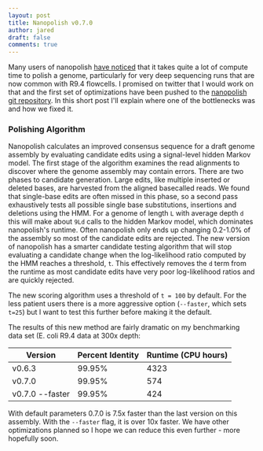 ```yaml
---
layout: post
title: Nanopolish v0.7.0
author: jared
draft: false
comments: true
---
```


Many users of nanopolish [have noticed](https://twitter.com/BioMickWatson/status/870014676456927232) that it takes quite a lot of compute time to polish a genome, particularly for very deep sequencing runs that are now common with R9.4 flowcells. I promised on twitter that I would work on that and the first set of optimizations have been pushed to the [nanopolish git repository](http://github.com/jts/nanopolish). In this short post I'll explain where one of the bottlenecks was and how we fixed it.

### Polishing Algorithm ### 

Nanopolish calculates an improved consensus sequence for a draft genome assembly by evaluating candidate edits using a signal-level hidden Markov model. The first stage of the algorithm examines the read alignments to discover where the genome assembly may contain errors. There are two phases to candidate generation. Large edits, like multiple inserted or deleted bases, are harvested from the aligned basecalled reads. We found that single-base edits are often missed in this phase, so a second pass exhaustively tests all possible single base substitutions, insertions and deletions using the HMM. For a genome of length `L` with average depth `d` this will make about `9Ld` calls to the hidden Markov model, which dominates nanopolish's runtime. Often nanopolish only ends up changing 0.2-1.0% of the assembly so most of the candidate edits are rejected. The new version of nanopolish has a smarter candidate testing algorithm that will stop evaluating a candidate change when the log-likelihood ratio computed by the HMM reaches a threshold, `t`. This effectively removes the `d` term from the runtime as most candidate edits have very poor log-likelihood ratios and are quickly rejected. 

The new scoring algorithm uses a threshold of `t = 100` by default. For the less patient users there is a more aggressive option (`--faster`, which sets `t=25`) but I want to test this further before making it the default.

The results of this new method are fairly dramatic on my benchmarking data set (E. coli R9.4 data at 300x depth:

| Version           | Percent Identity | Runtime (CPU hours)  |
| ----------------- | ---------------- | -------------------  |
|  v0.6.3           |          99.95%  |              4323    |
|  v0.7.0           |          99.95%  |               574    |
|  v0.7.0 --faster  |          99.95%  |               424    |

With default parameters 0.7.0 is 7.5x faster than the last version on this assembly. With the `--faster` flag, it is over 10x faster. We have other optimizations planned so I hope we can reduce this even further - more hopefully soon.

